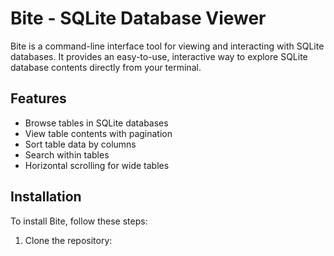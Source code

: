 # Bite - SQLite Database Viewer

Bite is a command-line interface tool for viewing and interacting with SQLite databases. It provides an easy-to-use, interactive way to explore SQLite database contents directly from your terminal.

## Features

- Browse tables in SQLite databases
- View table contents with pagination
- Sort table data by columns
- Search within tables
- Horizontal scrolling for wide tables

## Installation

To install Bite, follow these steps:

1. Clone the repository:
